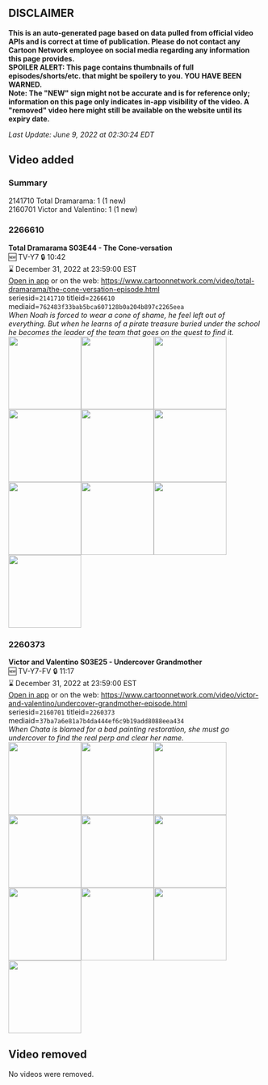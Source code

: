 ## DISCLAIMER
**This is an auto-generated page based on data pulled from official video APIs and is correct at time of publication. Please do not contact any Cartoon Network employee on social media regarding any information this page provides.**  
**SPOILER ALERT: This page contains thumbnails of full episodes/shorts/etc. that might be spoilery to you. YOU HAVE BEEN WARNED.**  
**Note: The "NEW" sign might not be accurate and is for reference only; information on this page only indicates in-app visibility of the video. A "removed" video here might still be available on the website until its expiry date.**  

_Last Update: June 9, 2022 at 02:30:24 EDT_
## Video added
### Summary
2141710 Total Dramarama: 1 (1 new)  
2160701 Victor and Valentino: 1 (1 new)  
### 2266610
**Total Dramarama S03E44 - The Cone-versation**  
🆕 TV-Y7 🔒 10:42  
⌛ December 31, 2022 at 23:59:00 EST  
[Open in app](https://cnvideo.sercomkc.org/redirector.html?type=cnapp&seriesid=2141710&titleid=2266610&mediaid=762483f33bab5bca607128b0a204b897c2265eea) or on the web: https://www.cartoonnetwork.com/video/total-dramarama/the-cone-versation-episode.html  
seriesid=`2141710` titleid=`2266610` mediaid=`762483f33bab5bca607128b0a204b897c2265eea`  
_When Noah is forced to wear a cone of shame, he feel left out of everything. But when he learns of a pirate treasure buried under the school he becomes the leader of the team that goes on the quest to find it._  
<a href="https://s3.amazonaws.com/cartoonorchestrator/2266610_001_1280x720.jpg"><img src="https://s3.amazonaws.com/cartoonorchestrator/2266610_001_640x360.jpg" height="144px" /></a><a href="https://s3.amazonaws.com/cartoonorchestrator/2266610_002_1280x720.jpg"><img src="https://s3.amazonaws.com/cartoonorchestrator/2266610_002_640x360.jpg" height="144px" /></a><a href="https://s3.amazonaws.com/cartoonorchestrator/2266610_003_1280x720.jpg"><img src="https://s3.amazonaws.com/cartoonorchestrator/2266610_003_640x360.jpg" height="144px" /></a><a href="https://s3.amazonaws.com/cartoonorchestrator/2266610_004_1280x720.jpg"><img src="https://s3.amazonaws.com/cartoonorchestrator/2266610_004_640x360.jpg" height="144px" /></a><a href="https://s3.amazonaws.com/cartoonorchestrator/2266610_005_1280x720.jpg"><img src="https://s3.amazonaws.com/cartoonorchestrator/2266610_005_640x360.jpg" height="144px" /></a><a href="https://s3.amazonaws.com/cartoonorchestrator/2266610_006_1280x720.jpg"><img src="https://s3.amazonaws.com/cartoonorchestrator/2266610_006_640x360.jpg" height="144px" /></a><a href="https://s3.amazonaws.com/cartoonorchestrator/2266610_007_1280x720.jpg"><img src="https://s3.amazonaws.com/cartoonorchestrator/2266610_007_640x360.jpg" height="144px" /></a><a href="https://s3.amazonaws.com/cartoonorchestrator/2266610_008_1280x720.jpg"><img src="https://s3.amazonaws.com/cartoonorchestrator/2266610_008_640x360.jpg" height="144px" /></a><a href="https://s3.amazonaws.com/cartoonorchestrator/2266610_009_1280x720.jpg"><img src="https://s3.amazonaws.com/cartoonorchestrator/2266610_009_640x360.jpg" height="144px" /></a><a href="https://s3.amazonaws.com/cartoonorchestrator/2266610_010_1280x720.jpg"><img src="https://s3.amazonaws.com/cartoonorchestrator/2266610_010_640x360.jpg" height="144px" /></a>
### 2260373
**Victor and Valentino S03E25 - Undercover Grandmother**  
🆕 TV-Y7-FV 🔒 11:17  
⌛ December 31, 2022 at 23:59:00 EST  
[Open in app](https://cnvideo.sercomkc.org/redirector.html?type=cnapp&seriesid=2160701&titleid=2260373&mediaid=37ba7a6e81a7b4da444ef6c9b19add8088eea434) or on the web: https://www.cartoonnetwork.com/video/victor-and-valentino/undercover-grandmother-episode.html  
seriesid=`2160701` titleid=`2260373` mediaid=`37ba7a6e81a7b4da444ef6c9b19add8088eea434`  
_When Chata is blamed for a bad painting restoration, she must go undercover to find the real perp and clear her name._  
<a href="https://s3.amazonaws.com/cartoonorchestrator/2260373_001_1280x720.jpg"><img src="https://s3.amazonaws.com/cartoonorchestrator/2260373_001_640x360.jpg" height="144px" /></a><a href="https://s3.amazonaws.com/cartoonorchestrator/2260373_002_1280x720.jpg"><img src="https://s3.amazonaws.com/cartoonorchestrator/2260373_002_640x360.jpg" height="144px" /></a><a href="https://s3.amazonaws.com/cartoonorchestrator/2260373_003_1280x720.jpg"><img src="https://s3.amazonaws.com/cartoonorchestrator/2260373_003_640x360.jpg" height="144px" /></a><a href="https://s3.amazonaws.com/cartoonorchestrator/2260373_004_1280x720.jpg"><img src="https://s3.amazonaws.com/cartoonorchestrator/2260373_004_640x360.jpg" height="144px" /></a><a href="https://s3.amazonaws.com/cartoonorchestrator/2260373_005_1280x720.jpg"><img src="https://s3.amazonaws.com/cartoonorchestrator/2260373_005_640x360.jpg" height="144px" /></a><a href="https://s3.amazonaws.com/cartoonorchestrator/2260373_006_1280x720.jpg"><img src="https://s3.amazonaws.com/cartoonorchestrator/2260373_006_640x360.jpg" height="144px" /></a><a href="https://s3.amazonaws.com/cartoonorchestrator/2260373_007_1280x720.jpg"><img src="https://s3.amazonaws.com/cartoonorchestrator/2260373_007_640x360.jpg" height="144px" /></a><a href="https://s3.amazonaws.com/cartoonorchestrator/2260373_008_1280x720.jpg"><img src="https://s3.amazonaws.com/cartoonorchestrator/2260373_008_640x360.jpg" height="144px" /></a><a href="https://s3.amazonaws.com/cartoonorchestrator/2260373_009_1280x720.jpg"><img src="https://s3.amazonaws.com/cartoonorchestrator/2260373_009_640x360.jpg" height="144px" /></a><a href="https://s3.amazonaws.com/cartoonorchestrator/2260373_010_1280x720.jpg"><img src="https://s3.amazonaws.com/cartoonorchestrator/2260373_010_640x360.jpg" height="144px" /></a>
## Video removed
No videos were removed.  
